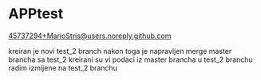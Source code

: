 # APPtest

45737294+MarioStris@users.noreply.github.com

kreiran je novi test_2 branch
nakon toga je napravljen merge master brancha sa test_2
kreirani su vi podaci iz master brancha u test_2 branchu
radim izmijene na test_2 branchu